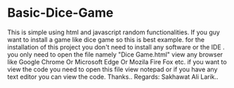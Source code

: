 # Basic-Dice-Game
This is simple using html and javascript random functionalities.
If you guy want to install a game like dice game so this is best example.
for the installation of this project you don't need to install any software or the IDE .
you only need to open the file namely "Dice Game.html" view any browser like Google Chrome Or Microsoft Edge Or Mozila Fire Fox etc.
if you want to view the code you need to open this file view notepad or if you have any text editor you can view the code.
Thanks..
Regards:
Sakhawat Ali Larik..
